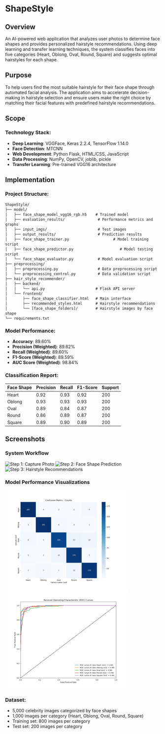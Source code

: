 # ShapeStyle

## Overview
An AI-powered web application that analyzes user photos to determine face shapes and provides personalized hairstyle recommendations. Using deep learning and transfer learning techniques, the system classifies faces into five categories (Heart, Oblong, Oval, Round, Square) and suggests optimal hairstyles for each shape.

## Purpose
To help users find the most suitable hairstyle for their face shape through automated facial analysis. The application aims to accelerate decision-making in hairstyle selection and ensure users make the right choice by matching their facial features with predefined hairstyle recommendations.

## Scope

### Technology Stack:
- **Deep Learning**: VGGFace, Keras 2.2.4, TensorFlow 1.14.0
- **Face Detection**: MTCNN
- **Web Development**: Python Flask, HTML/CSS, JavaScript
- **Data Processing**: NumPy, OpenCV, joblib, pickle
- **Transfer Learning**: Pre-trained VGG16 architecture

## Implementation

### Project Structure:
```
ShapeStyle/
├── model/
│   ├── face_shape_model_vgg16_rgb.h5    # Trained model
│   ├── evaluation_results/               # Performance metrics and graphs
│   ├── input_imgs/                       # Test images
│   ├── output_results/                   # Prediction results
│   ├── face_shape_trainer.py                    # Model training script
│   ├── face_shape_predictor.py                     # Model testing script
│   └── face_shape_evaluator.py           # Model evaluation script
├── preprocessing/
│   ├── preprocessing.py                  # Data preprocessing script
│   └── preprocessing_control.py          # Data validation script
├── hair_style_recommender/
│   ├── backend/
│   │   └── api.py                       # Flask API server
│   └── frontend/
│       ├── face_shape_classifier.html   # Main interface
│       ├── recommended_styles.html      # Hairstyle recommendations
│       └── [face_shape_folders]/        # Hairstyle images by face shape
└── requirements.txt
```

### Model Performance:
- **Accuracy**: 89.60%
- **Precision (Weighted)**: 89.62%
- **Recall (Weighted)**: 89.60%
- **F1-Score (Weighted)**: 89.59%
- **AUC Score (Weighted)**: 98.84%

### Classification Report:
| Face Shape | Precision | Recall | F1-Score | Support |
|------------|-----------|---------|----------|---------|
| Heart      | 0.92      | 0.93    | 0.92     | 200     |
| Oblong     | 0.93      | 0.93    | 0.93     | 200     |
| Oval       | 0.89      | 0.84    | 0.87     | 200     |
| Round      | 0.86      | 0.89    | 0.87     | 200     |
| Square     | 0.89      | 0.90    | 0.89     | 200     |

## Screenshots

### System Workflow
<img src="hair_style_recommoender/1.jpg" width="400" alt="Step 1: Capture Photo">
<img src="hair_style_recommoender/2.jpg" width="400" alt="Step 2: Face Shape Prediction">
<img src="hair_style_recommoender/3.jpg" width="400" alt="Step 3: Hairstyle Recommendations">

### Model Performance Visualizations
<img src="model/evaluation_results/confusion_matrix_counts.png" width="400" alt="Confusion Matrix">
<img src="model/evaluation_results/roc_curves.png" width="400" alt="ROC Curves">

### Dataset:
- 5,000 celebrity images categorized by face shapes
- 1,000 images per category (Heart, Oblong, Oval, Round, Square)
- Training set: 800 images per category
- Test set: 200 images per category
